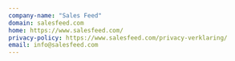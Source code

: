 ```yaml
---
company-name: "Sales Feed"
domain: salesfeed.com
home: https://www.salesfeed.com/
privacy-policy: https://www.salesfeed.com/privacy-verklaring/
email: info@salesfeed.com
---
```




